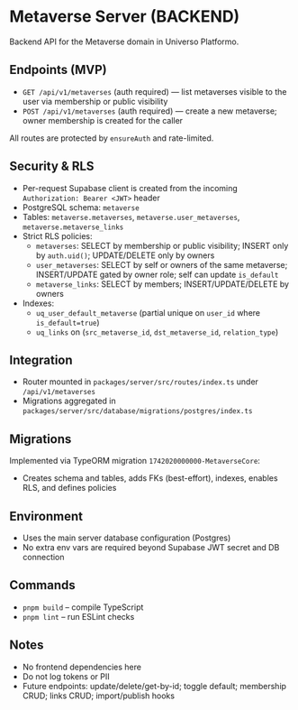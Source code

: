 # Metaverse Server (BACKEND)

Backend API for the Metaverse domain in Universo Platformo.

## Endpoints (MVP)

-   `GET /api/v1/metaverses` (auth required) — list metaverses visible to the user via membership or public visibility
-   `POST /api/v1/metaverses` (auth required) — create a new metaverse; owner membership is created for the caller

All routes are protected by `ensureAuth` and rate-limited.

## Security & RLS

-   Per-request Supabase client is created from the incoming `Authorization: Bearer <JWT>` header
-   PostgreSQL schema: `metaverse`
-   Tables: `metaverse.metaverses`, `metaverse.user_metaverses`, `metaverse.metaverse_links`
-   Strict RLS policies:
    -   `metaverses`: SELECT by membership or public visibility; INSERT only by `auth.uid()`; UPDATE/DELETE only by owners
    -   `user_metaverses`: SELECT by self or owners of the same metaverse; INSERT/UPDATE gated by owner role; self can update `is_default`
    -   `metaverse_links`: SELECT by members; INSERT/UPDATE/DELETE by owners
-   Indexes:
    -   `uq_user_default_metaverse` (partial unique on `user_id` where `is_default=true`)
    -   `uq_links` on (`src_metaverse_id`, `dst_metaverse_id`, `relation_type`)

## Integration

-   Router mounted in `packages/server/src/routes/index.ts` under `/api/v1/metaverses`
-   Migrations aggregated in `packages/server/src/database/migrations/postgres/index.ts`

## Migrations

Implemented via TypeORM migration `1742020000000-MetaverseCore`:

-   Creates schema and tables, adds FKs (best-effort), indexes, enables RLS, and defines policies

## Environment

-   Uses the main server database configuration (Postgres)
-   No extra env vars are required beyond Supabase JWT secret and DB connection

## Commands

-   `pnpm build` – compile TypeScript
-   `pnpm lint` – run ESLint checks

## Notes

-   No frontend dependencies here
-   Do not log tokens or PII
-   Future endpoints: update/delete/get-by-id; toggle default; membership CRUD; links CRUD; import/publish hooks
